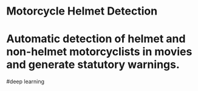# Motorcycle Helmet Detection
# Automatic detection of helmet and non-helmet motorcyclists in movies and generate statutory warnings.
#deep learning
